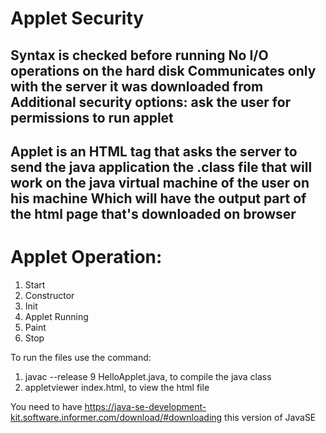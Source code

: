 # Applet Security
Syntax is checked before running
No I/O operations on the hard disk
Communicates only with the server it was downloaded from
Additional security options: ask the user for permissions to run applet
--------------
Applet is an HTML tag that asks the server to send the java application the .class file that will work on the java virtual machine of the user on his machine Which will have the output part of the html page that's downloaded on browser
--------------
# Applet Operation:
1. Start
2. Constructor
3. Init
3. Applet Running
4. Paint
5. Stop

To run the files use the command: 
1. javac --release 9 HelloApplet.java, to compile the java class
2. appletviewer index.html, to view the html file

You need to have https://java-se-development-kit.software.informer.com/download/#downloading this version of JavaSE
